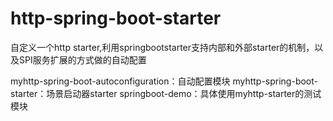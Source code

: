 # http-spring-boot-starter
自定义一个http starter,利用springbootstarter支持内部和外部starter的机制，以及SPI服务扩展的方式做的自动配置

myhttp-spring-boot-autoconfiguration：自动配置模块
myhttp-spring-boot-starter：场景启动器starter
springboot-demo：具体使用myhttp-starter的测试模块
